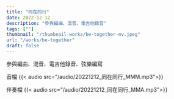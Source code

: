```yaml
---
title: "同在同行"
date: 2022-12-12
description: "參與編曲、混音、電吉他錄音" 
tags: [""]
thumbnail: "/thumbnail-works/be-together-mv.jpeg"
url: "/works/be-together"
draft: false
---
```


參與編曲、混音、電吉他錄音、弦樂編寫

音檔
{{< audio src="/audio/20221212_同在同行_MMM.mp3">}}

伴奏檔
{{< audio src="/audio/20221212_同在同行_MMA.mp3">}}